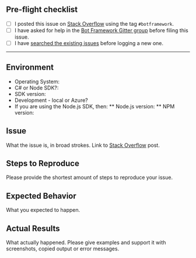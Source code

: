 ## Pre-flight checklist
- [ ] I posted this issue on [Stack Overflow](http://stackoverflow.com/search?q=%23botframework) using the tag `#botframework`.
- [ ] I have asked for help in the [Bot Framework Gitter group](https://gitter.im/Microsoft/BotBuilder) before filing this issue.
- [ ] I have [searched the existing issues](https://github.com/Microsoft/BotBuilder/issues?utf8=%E2%9C%93&q=is%3Aissue) before logging a new one.
---------------------------

## Environment

* Operating System: 
* C# or Node SDK?:
* SDK version:
* Development - local or Azure?
* If you are using the Node.js SDK, then:
** Node.js version:
** NPM version: 

## Issue

What the issue is, in broad strokes. Link to [Stack Overflow](http://stackoverflow.com/search?q=%23botframework) post.

## Steps to Reproduce

Please provide the shortest amount of steps to reproduce your issue.

## Expected Behavior

What you expected to happen.

## Actual Results

What actually happened. Please give examples and support it with screenshots, copied output or error messages.

